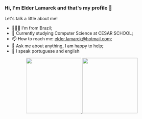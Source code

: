 ### Hi, I'm Elder Lamarck and that's my profile 👋
 
 Let's talk a little about me! 
- 👨🏽‍💻 I'm from Brazil;
- 🌱 Currently studying Computer Science at CESAR SCHOOL;
- 📫 How to reach me: elder.lamarck@hotmail.com;
- 💬 Ask me about anything, I am happy to help;
- 💬 I speak portuguese and english 

<div align="center">
  <a href="https://github.com/ElderLamarck">
  <img height="180em" src="https://github-readme-stats.vercel.app/api?username=ElderLamarck&show_icons=true&theme=dark&include_all_commits=true&count_private=true"/>
  <img height="180em" src="https://github-readme-stats.vercel.app/api/top-langs/?username=ElderLamarck&layout=compact&langs_count=6&theme=dark"/>
</div>

  
